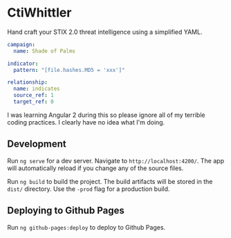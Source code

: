 # CtiWhittler

Hand craft your STIX 2.0 threat intelligence using a simplified YAML.

```yaml
campaign:
  name: Shade of Palms

indicator:
  pattern: "[file.hashes.MD5 = 'xxx']"

relationship:
  name: indicates
  source_ref: 1
  target_ref: 0
```

I was learning Angular 2 during this so please ignore all of my terrible coding practices. I clearly have no idea what I'm doing.

## Development
Run `ng serve` for a dev server. Navigate to `http://localhost:4200/`. The app will automatically reload if you change any of the source files.

Run `ng build` to build the project. The build artifacts will be stored in the `dist/` directory. Use the `-prod` flag for a production build.

## Deploying to Github Pages

Run `ng github-pages:deploy` to deploy to Github Pages.

